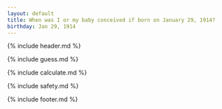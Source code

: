 ```yaml
---
layout: default
title: When was I or my baby conceived if born on January 29, 1914?
birthday: Jan 29, 1914
---
```


{% include header.md %}

{% include guess.md %}

{% include calculate.md %}

{% include safety.md %}

{% include footer.md %}



